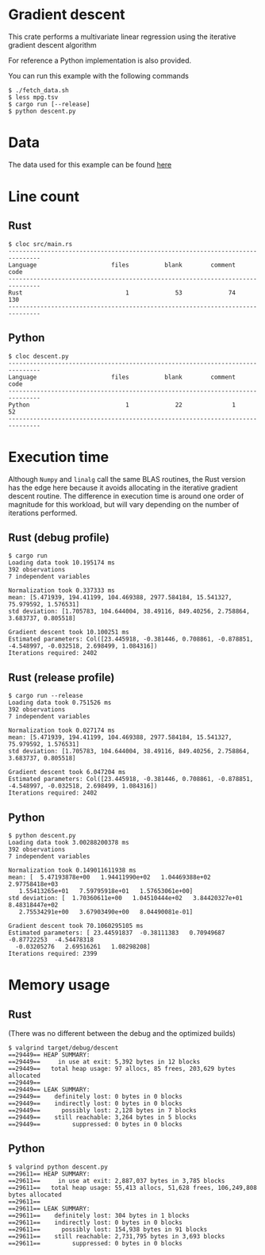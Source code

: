 # Gradient descent

This crate performs a multivariate linear regression using the iterative gradient descent algorithm

For reference a Python implementation is also provided.

You can run this example with the following commands

```
$ ./fetch_data.sh
$ less mpg.tsv
$ cargo run [--release]
$ python descent.py
```

# Data

The data used for this example can be found [here]

[here]: https://archive.ics.uci.edu/ml/datasets/Auto+MPG

# Line count

## Rust

```
$ cloc src/main.rs
-------------------------------------------------------------------------------
Language                     files          blank        comment           code
-------------------------------------------------------------------------------
Rust                             1             53             74            130
-------------------------------------------------------------------------------
```

## Python

```
$ cloc descent.py
-------------------------------------------------------------------------------
Language                     files          blank        comment           code
-------------------------------------------------------------------------------
Python                           1             22              1             52
-------------------------------------------------------------------------------
```

# Execution time

Although `Numpy` and `linalg` call the same BLAS routines, the Rust version has the edge here
because it avoids allocating in the iterative gradient descent routine. The difference in execution
time is around one order of magnitude for this workload, but will vary depending on the number of
iterations performed.

## Rust (debug profile)

```
$ cargo run
Loading data took 10.195174 ms
392 observations
7 independent variables

Normalization took 0.337333 ms
mean: [5.471939, 194.41199, 104.469388, 2977.584184, 15.541327, 75.979592, 1.576531]
std deviation: [1.705783, 104.644004, 38.49116, 849.40256, 2.758864, 3.683737, 0.805518]

Gradient descent took 10.100251 ms
Estimated parameters: Col([23.445918, -0.381446, 0.708861, -0.878851, -4.548997, -0.032518, 2.698499, 1.084316])
Iterations required: 2402
```

## Rust (release profile)

```
$ cargo run --release
Loading data took 0.751526 ms
392 observations
7 independent variables

Normalization took 0.027174 ms
mean: [5.471939, 194.41199, 104.469388, 2977.584184, 15.541327, 75.979592, 1.576531]
std deviation: [1.705783, 104.644004, 38.49116, 849.40256, 2.758864, 3.683737, 0.805518]

Gradient descent took 6.047204 ms
Estimated parameters: Col([23.445918, -0.381446, 0.708861, -0.878851, -4.548997, -0.032518, 2.698499, 1.084316])
Iterations required: 2402
```

## Python

```
$ python descent.py
Loading data took 3.00288200378 ms
392 observations
7 independent variables

Normalization took 0.149011611938 ms
mean: [  5.47193878e+00   1.94411990e+02   1.04469388e+02   2.97758418e+03
   1.55413265e+01   7.59795918e+01   1.57653061e+00]
std deviation: [  1.70360611e+00   1.04510444e+02   3.84420327e+01   8.48318447e+02
   2.75534291e+00   3.67903490e+00   8.04490081e-01]

Gradient descent took 70.1060295105 ms
Estimated parameters: [ 23.44591837  -0.38111383   0.70949687  -0.87722253  -4.54478318
  -0.03205276   2.69516261   1.08298208]
Iterations required: 2399
```

# Memory usage

## Rust

(There was no different between the debug and the optimized builds)

```
$ valgrind target/debug/descent
==29449== HEAP SUMMARY:
==29449==     in use at exit: 5,392 bytes in 12 blocks
==29449==   total heap usage: 97 allocs, 85 frees, 203,629 bytes allocated
==29449==
==29449== LEAK SUMMARY:
==29449==    definitely lost: 0 bytes in 0 blocks
==29449==    indirectly lost: 0 bytes in 0 blocks
==29449==      possibly lost: 2,128 bytes in 7 blocks
==29449==    still reachable: 3,264 bytes in 5 blocks
==29449==         suppressed: 0 bytes in 0 blocks
```

## Python

```
$ valgrind python descent.py
==29611== HEAP SUMMARY:
==29611==     in use at exit: 2,887,037 bytes in 3,785 blocks
==29611==   total heap usage: 55,413 allocs, 51,628 frees, 106,249,808 bytes allocated
==29611==
==29611== LEAK SUMMARY:
==29611==    definitely lost: 304 bytes in 1 blocks
==29611==    indirectly lost: 0 bytes in 0 blocks
==29611==      possibly lost: 154,938 bytes in 91 blocks
==29611==    still reachable: 2,731,795 bytes in 3,693 blocks
==29611==         suppressed: 0 bytes in 0 blocks
```
